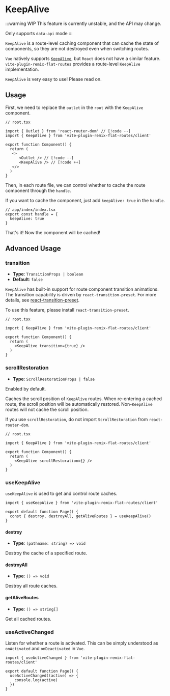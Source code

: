 # KeepAlive

:::warning WIP
This feature is currently unstable, and the API may change.

Only supports `data-api` mode
:::

`KeepAlive` is a route-level caching component that can cache the state of components, so they are not destroyed even when switching routes.

`Vue` natively supports [`KeepAlive`](https://vuejs.org/guide/built-ins/keep-alive.html), but `React` does not have a similar feature. `vite-plugin-remix-flat-routes` provides a route-level `KeepAlive` implementation.

`KeepAlive` is very easy to use! Please read on.

## Usage

First, we need to replace the `outlet` in the `root` with the `KeepAlive` component.

```tsx
// root.tsx

import { Outlet } from 'react-router-dom' // [!code --]
import { KeepAlive } from 'vite-plugin-remix-flat-routes/client'

export function Component() {
  return (
   <>
      <Outlet /> // [!code --]
      <KeepAlive /> // [!code ++]
   </>
  )
}
```

Then, in each route file, we can control whether to cache the route component through the `handle`.

If you want to cache the component, just add `keepAlive: true` in the `handle`.

```tsx
// app/index/index.tsx
export const handle = {
  keepAlive: true
}
```

That's it! Now the component will be cached!

## Advanced Usage

### transition

- **Type**: `TransitionProps | boolean`
- **Default**: `false`

`KeepAlive` has built-in support for route component transition animations. The transition capability is driven by `react-transition-preset`. For more details, see [react-transition-preset](https://github.com/hemengke1997/react-transition-preset).

To use this feature, please install `react-transition-preset`.

```tsx
// root.tsx

import { KeepAlive } from 'vite-plugin-remix-flat-routes/client'

export function Component() {
  return (
    <KeepAlive transition={true} />
  )
}
```

### scrollRestoration

- **Type**: `ScrollRestorationProps | false`

Enabled by default.

Caches the scroll position of `KeepAlive` routes. When re-entering a cached route, the scroll position will be automatically restored. Non-`KeepAlive` routes will not cache the scroll position.

If you use `scrollRestoration`, do not import `ScrollRestoration` from `react-router-dom`.

```tsx
// root.tsx

import { KeepAlive } from 'vite-plugin-remix-flat-routes/client'

export function Component() {
  return (
    <KeepAlive scrollRestoration={} />
  )
}
```

### useKeepAlive

`useKeepAlive` is used to get and control route caches.

```tsx
import { useKeepAlive } from 'vite-plugin-remix-flat-routes/client'

export default function Page() {
  const { destroy, destroyAll, getAliveRoutes } = useKeepAlive()
}
```

#### destroy

- **Type**: `(pathname: string) => void`

Destroy the cache of a specified route.

#### destroyAll

- **Type**: `() => void`

Destroy all route caches.

#### getAliveRoutes

- **Type**: `() => string[]`

Get all cached routes.

### useActiveChanged

Listen for whether a route is activated. This can be simply understood as `onActivated` and `onDeactivated` in `Vue`.

```tsx
import { useActiveChanged } from 'vite-plugin-remix-flat-routes/client'

export default function Page() {
  useActiveChanged((active) => {
    console.log(active)
  })
}
```

